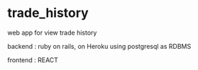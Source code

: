 # trade_history
web app for view trade history

backend : ruby on rails, on Heroku using postgresql as RDBMS

frontend : REACT

